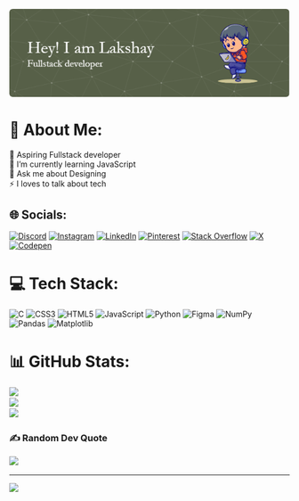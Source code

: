 ![banner](https://github.com/LoG1604/LoG1604/blob/main/banner.png?raw=true)
# 💫 About Me:
🔭 Aspiring Fullstack developer<br>🌱 I’m currently learning JavaScript<br>💬 Ask me about Designing<br>⚡ I loves to talk about tech


## 🌐 Socials:
[![Discord](https://img.shields.io/badge/Discord-%237289DA.svg?logo=discord&logoColor=white)](https://discord.gg/lakshay#4730) [![Instagram](https://img.shields.io/badge/Instagram-%23E4405F.svg?logo=Instagram&logoColor=white)](https://instagram.com/@laksh_1604) [![LinkedIn](https://img.shields.io/badge/LinkedIn-%230077B5.svg?logo=linkedin&logoColor=white)](https://linkedin.com/in/www.linkedin.com/in/lakshay-gupta-17b7ba244) [![Pinterest](https://img.shields.io/badge/Pinterest-%23E60023.svg?logo=Pinterest&logoColor=white)](https://pinterest.com/https://in.pinterest.com/lakshayguptabsr/) [![Stack Overflow](https://img.shields.io/badge/-Stackoverflow-FE7A16?logo=stack-overflow&logoColor=white)](https://stackoverflow.com/users/https://stackoverflow.com/users/23470090/lakshay-gupta) [![X](https://img.shields.io/badge/X-black.svg?logo=X&logoColor=white)](https://x.com/https://twitter.com/laks_1604) [![Codepen](https://img.shields.io/badge/Codepen-000000?style=for-the-badge&logo=codepen&logoColor=white)](https://codepen.io/https://codepen.io/utjywiyu-the-scripter) 

# 💻 Tech Stack:
![C](https://img.shields.io/badge/c-%2300599C.svg?style=plastic&logo=c&logoColor=white) ![CSS3](https://img.shields.io/badge/css3-%231572B6.svg?style=plastic&logo=css3&logoColor=white) ![HTML5](https://img.shields.io/badge/html5-%23E34F26.svg?style=plastic&logo=html5&logoColor=white) ![JavaScript](https://img.shields.io/badge/javascript-%23323330.svg?style=plastic&logo=javascript&logoColor=%23F7DF1E) ![Python](https://img.shields.io/badge/python-3670A0?style=plastic&logo=python&logoColor=ffdd54) ![Figma](https://img.shields.io/badge/figma-%23F24E1E.svg?style=plastic&logo=figma&logoColor=white) ![NumPy](https://img.shields.io/badge/numpy-%23013243.svg?style=plastic&logo=numpy&logoColor=white) ![Pandas](https://img.shields.io/badge/pandas-%23150458.svg?style=plastic&logo=pandas&logoColor=white) ![Matplotlib](https://img.shields.io/badge/Matplotlib-%23ffffff.svg?style=plastic&logo=Matplotlib&logoColor=black)
# 📊 GitHub Stats:
![](https://github-readme-stats.vercel.app/api?username=loG1604&theme=gruvbox&hide_border=false&include_all_commits=true&count_private=true)<br/>
![](https://github-readme-streak-stats.herokuapp.com/?user=loG1604&theme=gruvbox&hide_border=false)<br/>
![](https://github-readme-stats.vercel.app/api/top-langs/?username=loG1604&theme=gruvbox&hide_border=false&include_all_commits=true&count_private=true&layout=compact)

### ✍️ Random Dev Quote
![](https://quotes-github-readme.vercel.app/api?type=horizontal&theme=gruvbox)

---
[![](https://visitcount.itsvg.in/api?id=loG1604&icon=0&color=2)](https://visitcount.itsvg.in)

<!-- Proudly created with GPRM ( https://gprm.itsvg.in ) -->
